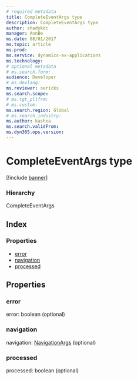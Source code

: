 ```yaml
---
# required metadata
title: CompleteEventArgs type
description: CompleteEventArgs type
author: shadykdc
manager: AnnBe
ms.date: 08/01/2017
ms.topic: article
ms.prod: 
ms.service: dynamics-ax-applications
ms.technology: 
# optional metadata
# ms.search.form:
audience: Developer
# ms.devlang: 
ms.reviewer: sericks
ms.search.scope: 
# ms.tgt_pltfrm: 
# ms.custom:
ms.search.region: Global
# ms.search.industry: 
ms.author: kashea
ms.search.validFrom:
ms.dyn365.ops.version:
---
```


# CompleteEventArgs type

[!include [banner](../../../../includes/banner.md)]

### Hierarchy

CompleteEventArgs <br>

## Index

### Properties

* [error](view-model-ipage-icompleteeventargs.md#error)
* [navigation](view-model-ipage-icompleteeventargs.md#navigation)
* [processed](view-model-ipage-icompleteeventargs.md#processed)

## Properties

### error

error: boolean (optional) 




### navigation

navigation: [NavigationArgs](view-model-ipage-inavigationargs.md) (optional) 




### processed

processed: boolean (optional) 




